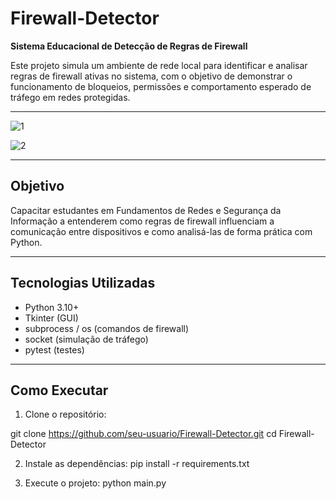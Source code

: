# Firewall-Detector

**Sistema Educacional de Detecção de Regras de Firewall**

Este projeto simula um ambiente de rede local para identificar e analisar regras de firewall ativas no sistema, com o objetivo de demonstrar o funcionamento de bloqueios, permissões e comportamento esperado de tráfego em redes protegidas.

---

![1](https://github.com/user-attachments/assets/5b310e54-adee-4a5e-98d4-7317ff8bd39a)

![2](https://github.com/user-attachments/assets/3c7fb807-e83e-4fbb-854d-c7413deefe30)

---

## Objetivo

Capacitar estudantes em Fundamentos de Redes e Segurança da Informação a entenderem como regras de firewall influenciam a comunicação entre dispositivos e como analisá-las de forma prática com Python.

---

## Tecnologias Utilizadas

- Python 3.10+
- Tkinter (GUI)
- subprocess / os (comandos de firewall)
- socket (simulação de tráfego)
- pytest (testes)

---

## Como Executar

1. Clone o repositório:


git clone https://github.com/seu-usuario/Firewall-Detector.git
cd Firewall-Detector


2. Instale as dependências:
pip install -r requirements.txt


3. Execute o projeto:
python main.py
